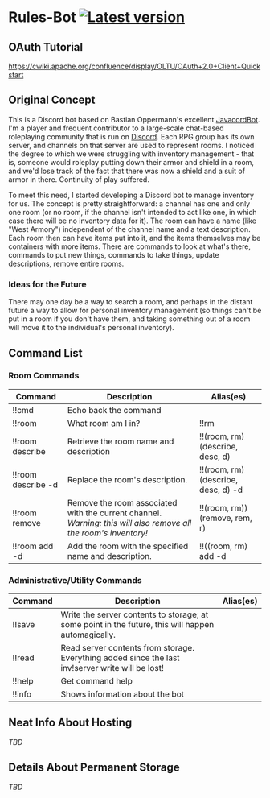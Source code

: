 # Rules-Bot <a href="#"><img src="https://img.shields.io/badge/Version-0.0.1-brightgreen.svg" alt="Latest version"></a>

## OAuth Tutorial
https://cwiki.apache.org/confluence/display/OLTU/OAuth+2.0+Client+Quickstart

## Original Concept
This is a Discord bot based on Bastian Oppermann's excellent [JavacordBot](https://github.com/BtoBastian/JavacordBot).
I'm a player and frequent contributor to a large-scale chat-based roleplaying community that is run
on [Discord](https://discordapp.com/). Each RPG group has its own server, and channels on that server
are used to represent rooms.  I noticed the degree to which we were struggling with inventory
management - that is, someone would roleplay putting down their armor and shield in a room, and
we'd lose track of the fact that there was now a shield and a suit of armor in there.  Continuity
of play suffered.

To meet this need, I started developing a Discord bot to manage inventory for us.  The concept is
pretty straightforward: a channel has one and only one room (or no room, if the channel isn't 
intended to act like one, in which case there will be no inventory data for it).  The room can
have a name (like "West Armory") independent of the channel name and a text description.  Each room
then can have items put into it, and the items themselves may be containers with more items. There
are commands to look at what's there, commands to put new things, commands to take things, update
descriptions, remove entire rooms.

### Ideas for the Future
There may one day be a way to search a room, and perhaps in
the distant future a way to allow for personal inventory management (so things can't be put in a
room if you don't have them, and taking something out of a room will move it to the individual's
personal inventory).

## Command List

### Room Commands
| Command | Description | Alias(es) |
|---|---|---|
| !!cmd | Echo back the command |
| !!room | What room am I in? | !!rm |
| !!room describe | Retrieve the room name and description | !!(room, rm) (describe, desc, d) |
| !!room describe -d <description> | Replace the room's description. | !!(room, rm) (describe, desc, d) -d <description> |
| !!room remove | Remove the room associated with the current channel. *Warning: this will also remove all the room's inventory!* | !!(room, rm)) (remove, rem, r) |
| !!room add <name> -d <description> | Add the room with the specified name and description. | !!((room, rm) add <name> -d <description> |

### Administrative/Utility Commands
| Command | Description | Alias(es) |
|---|---|---|
| !!save | Write the server contents to storage; at some point in the future, this will happen automagically. | |
| !!read | Read server contents from storage. Everything added since the last inv!server write will be lost! | |
| !!help | Get command help | |
| !!info | Shows information about the bot | |

## Neat Info About Hosting
_TBD_

## Details About Permanent Storage
_TBD_
